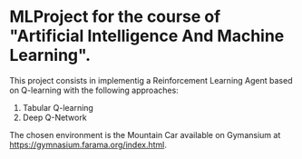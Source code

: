 # MLProject for the course of "Artificial Intelligence And Machine Learning".

This project consists in implementig a Reinforcement Learning Agent based on Q-learning with the following approaches:

1) Tabular Q-learning
2) Deep Q-Network

The chosen environment is the Mountain Car available on Gymansium at https://gymnasium.farama.org/index.html.
